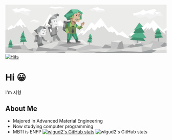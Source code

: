 ![ENFP](README.assets/diplomats_Campaigner_ENFP_personality_header.svg)
[![Hits](https://hits.seeyoufarm.com/api/count/incr/badge.svg?url=https%3A%2F%2Fgithub.com%2Fwlgud2&count_bg=%236FB0FF&title_bg=%233882D7&icon=&icon_color=%23E7E7E7&title=hits&edge_flat=false)](https://hits.seeyoufarm.com)

# Hi :grinning:
I'm 지형

## About Me
- Majored in Advanced Material Engineering
- Now studying computer programming
- MBTI is ENFP
[![wlgud2's GitHub stats](https://github-readme-stats.vercel.app/api?username=wlgud2)](https://github.com/anuraghazra/github-readme-stats)
![wlgud2's GitHub stats](https://github-readme-stats.vercel.app/api?username=anuraghazra&show_icons=true&theme=radical)

